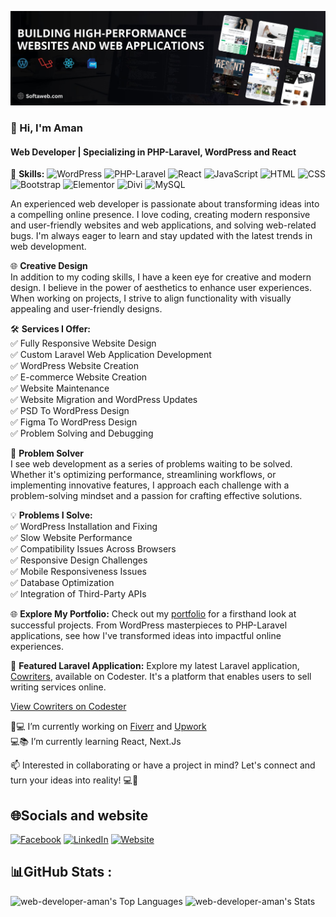 ![Web Developer | Specializing in PHP-Laravel, WordPress and React](https://github.com/web-developer-aman/web-developer-aman/blob/main/aman_banner_2.jpg?raw=true)
### 👋 Hi, I'm Aman
#### Web Developer | Specializing in PHP-Laravel, WordPress and React

🚀 **Skills:**
![WordPress](https://img.shields.io/badge/WordPress-00749C?style=flat&logo=wordpress&logoColor=white)
![PHP-Laravel](https://img.shields.io/badge/PHP%20Laravel-FF2D20?style=flat&logo=laravel&logoColor=white)
![React](https://img.shields.io/badge/React-61DAFB?style=flat&logo=react&logoColor=white)
![JavaScript](https://img.shields.io/badge/JavaScript-F7DF1E?style=flat&logo=javascript&logoColor=black)
![HTML](https://img.shields.io/badge/HTML5-E34F26?style=flat&logo=html5&logoColor=white)
![CSS](https://img.shields.io/badge/CSS3-1572B6?style=flat&logo=css3&logoColor=white)
![Bootstrap](https://img.shields.io/badge/Bootstrap-563D7C?style=flat&logo=bootstrap&logoColor=white)
![Elementor](https://img.shields.io/badge/Elementor-34B5E5?style=flat&logo=elementor&logoColor=white)
![Divi](https://img.shields.io/badge/Divi-21759B?style=flat&logo=divi&logoColor=white)
![MySQL](https://img.shields.io/badge/MySQL-4479A1?style=flat&logo=mysql&logoColor=white)


An experienced web developer is passionate about transforming ideas into a compelling online presence. I love coding, creating modern responsive and user-friendly websites and web applications, and solving web-related bugs. I'm always eager to learn and stay updated with the latest trends in web development.


🌐 **Creative Design**  
In addition to my coding skills, I have a keen eye for creative and modern design. I believe in the power of aesthetics to enhance user experiences. When working on projects, I strive to align functionality with visually appealing and user-friendly designs.

🛠️ **Services I Offer:**  
✅ Fully Responsive Website Design  
✅ Custom Laravel Web Application Development  
✅ WordPress Website Creation  
✅ E-commerce Website Creation  
✅ Website Maintenance  
✅ Website Migration and WordPress Updates  
✅ PSD To WordPress Design  
✅ Figma To WordPress Design  
✅ Problem Solving and Debugging

🔧 **Problem Solver**  
I see web development as a series of problems waiting to be solved. Whether it's optimizing performance, streamlining workflows, or implementing innovative features, I approach each challenge with a problem-solving mindset and a passion for crafting effective solutions.

💡 **Problems I Solve:**  
✅ WordPress Installation and Fixing  
✅ Slow Website Performance  
✅ Compatibility Issues Across Browsers  
✅ Responsive Design Challenges  
✅ Mobile Responsiveness Issues  
✅ Database Optimization  
✅ Integration of Third-Party APIs

🌐 **Explore My Portfolio:**
Check out my [portfolio](https://softaweb.com) for a firsthand look at successful projects. From WordPress masterpieces to PHP-Laravel applications, see how I've transformed ideas into impactful online experiences.

🔗 **Featured Laravel Application:**
Explore my latest Laravel application, [Cowriters](https://softaweb.com/cowriters), available on Codester. It's a platform that enables users to sell writing services online.

[View Cowriters on Codester](https://www.codester.com/items/43291/cowriters-sell-writing-services-online?ref=Aman1180)

🏡💻 I’m currently working on [Fiverr](https://www.fiverr.com/aman_uddin) and [Upwork](https://www.upwork.com/freelancers/~01842f9d0441cc0b1a)  
💻📚 I’m currently learning React, Next.Js 

📫 Interested in collaborating or have a project in mind? Let's connect and turn your ideas into reality! 💻🚀

## 🌐Socials and website
[![Facebook](https://img.shields.io/badge/Facebook-%231877F2.svg?logo=Facebook&logoColor=white)](https://www.facebook.com/profile.php?id=100012532065639) [![LinkedIn](https://img.shields.io/badge/LinkedIn-%230077B5.svg?logo=linkedin&logoColor=white)](https://linkedin.com/in/aman-uddin-aa6081279) [![Website](https://img.shields.io/badge/Website-softaweb.com-green)](https://softaweb.com)

## 📊GitHub Stats :
<div>
  <img src="https://github-readme-stats.vercel.app/api/top-langs/?username=web-developer-aman&theme=vue-dark&show_icons=true&hide_border=true&layout=compact" alt="web-developer-aman's Top Languages" width="49%"/>
  <img src="https://github-readme-stats.vercel.app/api?username=web-developer-aman&theme=vue-dark&show_icons=true&hide_border=true&count_private=true" alt="web-developer-aman's Stats" width="49%"/>
</div>

